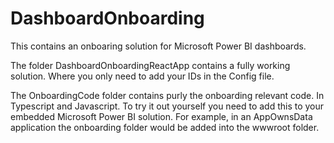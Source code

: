 # DashboardOnboarding

This contains an onboaring solution for Microsoft Power BI dashboards.

The folder DashboardOnboardingReactApp contains a fully working solution. Where you only need to add your IDs in the Config file.

The OnboardingCode folder contains purly the onboarding relevant code. In Typescript and Javascript. To try it out yourself you need to add this to your embedded Microsoft Power BI solution. For example, in an AppOwnsData application the onboarding folder would be added into the wwwroot folder.
